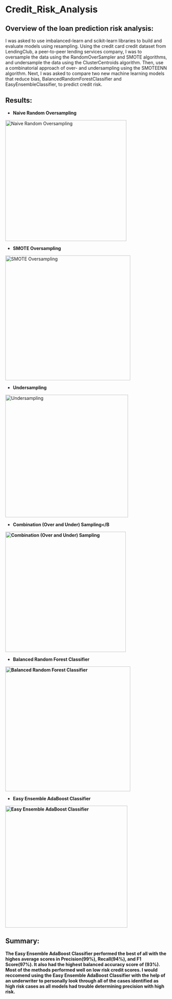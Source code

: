 # Credit_Risk_Analysis


## Overview of the loan prediction risk analysis:

I was asked to use imbalanced-learn and scikit-learn libraries to build and evaluate models using resampling. Using the credit card credit dataset from LendingClub, a peer-to-peer lending services company, I was to oversample the data using the RandomOverSampler and SMOTE algorithms, and undersample the data using the ClusterCentroids algorithm. Then, use a combinatorial approach of over- and undersampling using the SMOTEENN algorithm. Next, I was asked to compare two new machine learning models that reduce bias, BalancedRandomForestClassifier and EasyEnsembleClassifier, to predict credit risk.

## Results:

- <B> Naive Random Oversampling</B>

<img width="377" alt="Naive Random Oversampling" src="https://user-images.githubusercontent.com/82718969/136466010-1776c4ca-18a8-42e8-aeb5-da28d7d669dd.png">

- <B> SMOTE Oversampling</B>

<img width="389" alt="SMOTE Oversampling" src="https://user-images.githubusercontent.com/82718969/136466104-efd2c3e4-6d15-4e60-b86d-883454369b9a.png">

- <B> Undersampling</B>

<img width="382" alt="Undersampling" src="https://user-images.githubusercontent.com/82718969/136466147-e2b43e40-b900-4730-870b-85766b8e3b53.png">


- <B> Combination (Over and Under) Sampling</B
  
<img width="375" alt="Combination (Over and Under) Sampling" src="https://user-images.githubusercontent.com/82718969/136466225-db3f3e0d-b6db-43a4-856a-2d74285e0aa9.png">

  
- <B> Balanced Random Forest Classifier</B>
  
<img width="389" alt="Balanced Random Forest Classifier" src="https://user-images.githubusercontent.com/82718969/136466268-2dd05745-3fae-4b7d-a65f-95bfbdc5e587.png">

  
- <B> Easy Ensemble AdaBoost Classifier</B>
  
<img width="380" alt="Easy Ensemble AdaBoost Classifier" src="https://user-images.githubusercontent.com/82718969/136466768-1edd204e-e550-4053-b335-d6cffccbe9e9.png">
  

## Summary:

The Easy Ensemble AdaBoost Classifier performed the best of all with the highes average scores in Precision(99%), Recall(94%), and F1 Score(97%). It also had the highest balanced accuracy score of (93%). Most of the methods performed well on low risk credit scores. I would reccomend using the Easy Ensemble AdaBoost Classifier with the help of an underwriter to personally look through all of the cases identified as high risk cases as all models had trouble determining precision with high risk.
